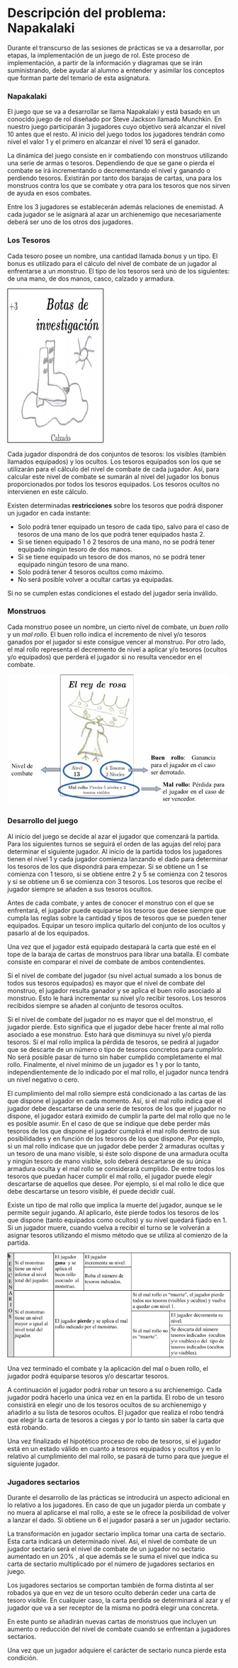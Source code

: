 # Descripción del problema: Napakalaki

Durante el transcurso de las sesiones de prácticas se va a desarrollar, por etapas, la implementación
de un juego de rol. Este proceso de implementación, a partir de la información y diagramas que se
irán suministrando, debe ayudar al alumno a entender y asimilar los conceptos que forman parte del
temario de esta asignatura.

### Napakalaki

El juego que se va a desarrollar se llama Napakalaki y está basado en un conocido juego de rol
diseñado por Steve Jackson llamado Munchkin. En nuestro juego participarán 3 jugadores cuyo
objetivo será alcanzar el nivel 10 antes que el resto. Al inicio del juego todos los jugadores tendrán
como nivel el valor 1 y el primero en alcanzar el nivel 10 será el ganador.

La dinámica del juego consiste en ir combatiendo con monstruos utilizando una serie de armas o
tesoros. Dependiendo de que se gane o pierda el combate se irá incrementando o decrementando el
nivel y ganando o perdiendo tesoros. Existirán por tanto dos barajas de cartas, una para los
monstruos contra los que se combate y otra para los tesoros que nos sirven de ayuda en esos
combates.

Entre los 3 jugadores se establecerán además relaciones de enemistad. A cada jugador se le asignará
al azar un archienemigo que necesariamente deberá ser uno de los otros dos jugadores.

### Los Tesoros

Cada tesoro posee un nombre, una cantidad llamada _bonus_ y un tipo. El bonus es utilizado para el
cálculo del nivel de combate de un jugador al enfrentarse a un monstruo. El tipo de los tesoros será
uno de los siguientes: de una mano, de dos manos, casco, calzado y armadura.

![Ejemplo de tesoro](https://raw.githubusercontent.com/gmm96/PDOO_ETSIIT_UGR/master/img/TreasureExample.png "Ejemplo de tesoro")


Cada jugador dispondrá de dos conjuntos de tesoros: los visibles (también llamados equipados) y
los ocultos. Los tesoros equipados son los que se utilizarán para el cálculo del nivel de combate de
cada jugador. Así, para calcular este nivel de combate se sumarán al nivel del jugador los bonus
proporcionados por todos los tesoros equipados. Los tesoros ocultos no intervienen en este cálculo.

Existen determinadas **restricciones** sobre los tesoros que podrá disponer un jugador en cada
instante:

- Solo podrá tener equipado un tesoro de cada tipo, salvo para el caso de tesoros de una mano de los
que podrá tener equipados hasta 2.
- Si se tienen equipado 1 ó 2 tesoros de una mano, no se podrá tener equipado ningún tesoro de dos
manos.
- Si se tiene equipado un tesoro de dos manos, no se podrá tener equipado ningún tesoro de una
mano.
- Solo podrá tener 4 tesoros ocultos como máximo.
- No será posible volver a ocultar cartas ya equipadas.

Si no se cumplen estas condiciones el estado del jugador sería inválido.

### Monstruos

Cada monstruo posee un nombre, un cierto nivel de combate, un _buen rollo_ y un _mal rollo_. El buen
rollo indica el incremento de nivel y/o tesoros ganados por el jugador si este consigue vencer al
monstruo. Por otro lado, el mal rollo representa el decremento de nivel a aplicar y/o tesoros (ocultos
y/o equipados) que perderá el jugador si no resulta vencedor en el combate.

![Ejemplo de monstruo](https://raw.githubusercontent.com/gmm96/PDOO_ETSIIT_UGR/master/img/MonsterExample.png "Ejemplo de monstruo")


### Desarrollo del juego

Al inicio del juego se decide al azar el jugador que comenzará la partida. Para los siguientes turnos
se seguirá el orden de las agujas del reloj para determinar el siguiente jugador.
Al inicio de la partida todos los jugadores tienen el nivel 1 y cada jugador comienza lanzando el
dado para determinar los tesoros de los que dispondrá para empezar. Si se obtiene un 1 se comienza
con 1 tesoro, si se obtiene entre 2 y 5 se comienza con 2 tesoros y si se obtiene un 6 se comienza
con 3 tesoros. Los tesoros que recibe el jugador siempre se añaden a sus tesoros ocultos.

Antes de cada combate, y antes de conocer el monstruo con el que se enfrentará, el jugador puede
equiparse los tesoros que desee siempre que cumpla las reglas sobre la cantidad y tipos de tesoros
que se pueden tener equipados. Equipar un tesoro implica quitarlo del conjunto de los ocultos y
pasarlo al de los equipados.

Una vez que el jugador está equipado destapará la carta que esté en el tope de la baraja de cartas de
monstruos para librar una batalla. El combate consiste en comparar el nivel de combate de ambos
contendientes.

Si el nivel de combate del jugador (su nivel actual sumado a los bonus de todos sus tesoros
equipados) es mayor que el nivel de combate del monstruo, el jugador resulta ganador y se aplica el
buen rollo asociado al monstruo. Esto le hará incrementar su nivel y/o recibir tesoros. Los tesoros
recibidos siempre se añaden al conjunto de tesoros ocultos.

Si el nivel de combate del jugador no es mayor que el del monstruo, el jugador pierde. Esto
significa que el jugador debe hacer frente al mal rollo asociado a ese monstruo. Esto hará que
disminuya su nivel y/o pierda tesoros. Si el mal rollo implica la pérdida de tesoros, se pedirá al
jugador que se descarte de un número o tipo de tesoros concretos para cumplirlo. No será posible
pasar de turno sin haber cumplido completamente el mal rollo. Finalmente, el nivel mínimo de un
jugador es 1 y por lo tanto, independientemente de lo indicado por el mal rollo, el jugador nunca
tendrá un nivel negativo o cero.

El cumplimiento del mal rollo siempre está condicionado a las cartas de las que dispone el jugador
en cada momento. Así, si el mal rollo indica que el jugador debe descartarse de una serie de tesoros
de los que el jugador no dispone, el jugador estará eximido de cumplir la parte del mal rollo que no
le es posible asumir. En el caso de que se indique que debe perder más tesoros de los que dispone el
jugador cumplirá el mal rollo dentro de sus posibilidades y en función de los tesoros de los que
dispone. Por ejemplo, si un mal rollo indicase que un jugador debe perder 2 armaduras ocultas y un
tesoro de una mano visible, si éste solo dispone de una armadura oculta y ningún tesoro de mano
visible, solo deberá descartarse de su única armadura oculta y el mal rollo se considerará cumplido.
De entre todos los tesoros que puedan hacer cumplir el mal rollo, el jugador puede elegir
descartarse de aquellos que desee. Por ejemplo, si el mal rollo le dice que debe descartarse un tesoro
visible, él puede decidir cuál.

Existe un tipo de mal rollo que implica la muerte del jugador, aunque se le permite seguir jugando.
Al aplicarlo, éste pierde todos los tesoros de los que dispone (tanto equipados como ocultos) y su
nivel quedará fijado en 1. Si un jugador muere, cuando vuelva a recibir el turno se le volverán a
asignar tesoros utilizando el mismo método que se utiliza al comienzo de la partida.

![Descripción del juego](https://raw.githubusercontent.com/gmm96/PDOO_ETSIIT_UGR/master/img/GameDescription.png "Descripción del juego")


Una vez terminado el combate y la aplicación del mal o buen rollo, el jugador podrá equiparse
tesoros y/o descartar tesoros.

A continuación el jugador podrá robar un tesoro a su archienemigo. Cada jugador podrá hacerlo una
única vez en en la partida. El robo de un tesoro consistirá en elegir uno de los tesoros ocultos de su
archienemigo y añadirlo a su lista de tesoros ocultos. El jugador que realiza el robo tendrá que
elegir la carta de tesoros a ciegas y por lo tanto sin saber la carta que está robando.

Una vez finalizado el hipotético proceso de robo de tesoros, si el jugador está en un estado válido en
cuanto a tesoros equipados y ocultos y en lo relativo al cumplimiento del mal rollo, se pasará de
turno para que juegue el siguiente jugador.

### Jugadores sectarios

Durante el desarrollo de las prácticas se introducirá un aspecto adicional en lo relativo a los
jugadores. En caso de que un jugador pierda un combate y no muera al aplicarse el mal rollo, a este
se le ofrece la posibilidad de volver a lanzar el dado. Si obtiene un 6 el jugador pasará a ser un
jugador sectario.

La transformación en jugador sectario implica tomar una carta de sectario. Esta carta indicará un
determinado nivel. Así, el nivel de combate de un jugador sectario será el nivel de combate de un
jugador no sectario aumentado en un 20% , al que además se le suma el nivel que indica su carta de
sectario multiplicado por el número de jugadores sectarios en juego.

Los jugadores sectarios se comportan también de forma distinta al ser robados ya que en vez de un
tesoro oculto deberán ceder una carta de tesoro visible. En cualquier caso, la carta perdida se
determinará al azar y el jugador que va a ser receptor de la misma no podrá elegir una concreta.

En este punto se añadirán nuevas cartas de monstruos que incluyen un aumento o reducción del
nivel de combate cuando se enfrentan a jugadores sectarios.

Una vez que un jugador adquiere el carácter de sectario nunca pierde esta condición.